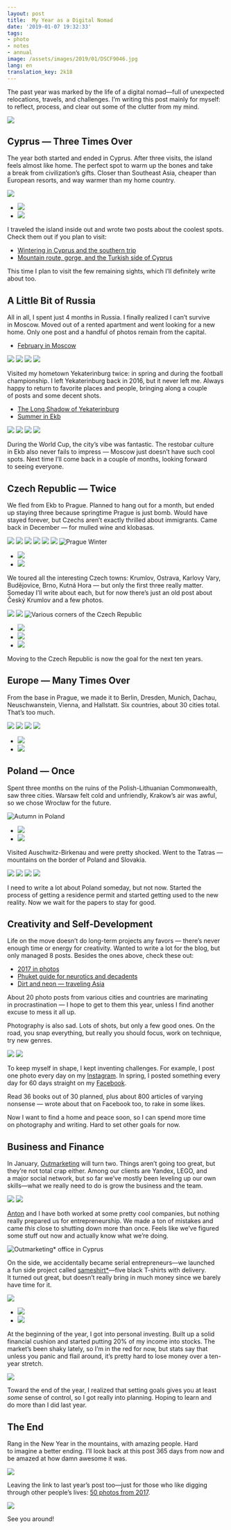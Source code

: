 ```yaml
---
layout: post
title: 	My Year as a Digital Nomad
date: '2019-01-07 19:32:33'
tags:
- photo
- notes
- annual
image: /assets/images/2019/01/DSCF9046.jpg
lang: en
translation_key: 2k18
---
```


The past year was marked by the life of a digital nomad—full of unexpected relocations, travels, and challenges. I’m writing this post mainly for myself: to reflect, process, and clear out some of the clutter from my mind.

![](/assets/images/2019/01/DSCF9046.jpg)

## Cyprus — Three Times Over

The year both started and ended in Cyprus. After three visits, the island feels almost like home. The perfect spot to warm up the bones and take a break from civilization’s gifts. Closer than Southeast Asia, cheaper than European resorts, and way warmer than my home country.

![](/assets/images/2019/01/DSCF5221.jpg)
- ![](/assets/images/2019/01/DSCF7309.jpg)
- ![](/assets/images/2019/01/DSCF5335.jpg)

I traveled the island inside out and wrote two posts about the coolest spots. Check them out if you plan to visit:

- [Wintering in Cyprus and the southern trip](/blog/kipr-1/)
- [Mountain route, gorge, and the Turkish side of Cyprus](/blog/kipr-2/)

This time I plan to visit the few remaining sights, which I’ll definitely write about too.

## A Little Bit of Russia

All in all, I spent just 4 months in Russia. I finally realized I can’t survive in Moscow. Moved out of a rented apartment and went looking for a new home. Only one post and a handful of photos remain from the capital.

- [February in Moscow](/blog/february-in-moscow/)

![](/assets/images/2019/01/DSCF0102.jpg)
![](/assets/images/2019/01/DSCF9965.jpg)
![](/assets/images/2019/01/DSCF4272.jpg)
![](/assets/images/2019/01/DSCF4698-2.jpg)

Visited my hometown Yekaterinburg twice: in spring and during the football championship. I left Yekaterinburg back in 2016, but it never left me. Always happy to return to favorite places and people, bringing along a couple of posts and some decent shots.

- [The Long Shadow of Yekaterinburg](/blog/ekb-longshadow/)
- [Summer in Ekb](/blog/summer-ekb/)

![](/assets/images/2019/01/DSCF0624.jpg)
![](/assets/images/2019/01/DSCF3606.jpg)
![](/assets/images/2019/01/DSCF3717.jpg)
![](/assets/images/2019/01/DSCF3860.jpg)

During the World Cup, the city’s vibe was fantastic. The restobar culture in Ekb also never fails to impress — Moscow just doesn’t have such cool spots. Next time I’ll come back in a couple of months, looking forward to seeing everyone.

## Czech Republic — Twice

We fled from Ekb to Prague. Planned to hang out for a month, but ended up staying three because springtime Prague is just bomb. Would have stayed forever, but Czechs aren’t exactly thrilled about immigrants. Came back in December — for mulled wine and klobasas.

![](/assets/images/2019/01/DSCF2620-1.jpg)
![](/assets/images/2019/01/DSCF2042-1.jpg)
![](/assets/images/2019/01/DSCF3574-1.jpg)
![](/assets/images/2019/01/DSCF7164.jpg)
![](/assets/images/2019/01/DSCF1167.jpg)
![](/assets/images/2019/01/DSCF6914.jpg)
![Prague Winter](/assets/images/2019/01/DSCF7144.jpg)
- ![](/assets/images/2019/01/DSCF6908.jpg)
- ![](/assets/images/2019/01/DSCF7258.jpg)

We toured all the interesting Czech towns: Krumlov, Ostrava, Karlovy Vary, Budějovice, Brno, Kutná Hora — but only the first three really matter. Someday I’ll write about each, but for now there’s just an old post about Český Krumlov and a few photos.

![](/assets/images/2019/01/DSCF1061.jpg)
![](/assets/images/2019/01/DSCF0970.jpg)
![Various corners of the Czech Republic](/assets/images/2019/01/DSCF6707.jpg)
- ![](/assets/images/2019/01/DSCF1480.jpg)
- ![](/assets/images/2019/01/DSCF0945.jpg)
- ![](/assets/images/2019/01/DSCF6645.jpg)

Moving to the Czech Republic is now the goal for the next ten years.

## Europe — Many Times Over

From the base in Prague, we made it to Berlin, Dresden, Munich, Dachau, Neuschwanstein, Vienna, and Hallstatt. Six countries, about 30 cities total. That’s too much.

![](/assets/images/2019/01/DSCF2908-1.jpg)
![](/assets/images/2019/01/DSCF3097-1.jpg)
![](/assets/images/2019/01/DSCF3083-1.jpg)
![](/assets/images/2019/01/DSCF2287-1.jpg)
- ![](/assets/images/2019/01/DSCF2376-3.jpg)
- ![](/assets/images/2019/01/DSCF2520-2.jpg)

## Poland — Once

Spent three months on the ruins of the Polish-Lithuanian Commonwealth, saw three cities. Warsaw felt cold and unfriendly, Krakow’s air was awful, so we chose Wrocław for the future.

![Autumn in Poland](/assets/images/2019/01/DSCF5835.jpg)
- ![](/assets/images/2019/01/DSCF5863.jpg)
- ![](/assets/images/2019/01/DSCF5887.jpg)

Visited Auschwitz-Birkenau and were pretty shocked. Went to the Tatras — mountains on the border of Poland and Slovakia.

![](/assets/images/2019/01/DSCF6265.jpg)
![](/assets/images/2019/01/DSCF6320.jpg)
![](/assets/images/2019/01/DSCF6461.jpg)
![](/assets/images/2019/01/DSCF6486.jpg)

I need to write a lot about Poland someday, but not now. Started the process of getting a residence permit and started getting used to the new reality. Now we wait for the papers to stay for good.

## Creativity and Self-Development

Life on the move doesn’t do long-term projects any favors — there’s never enough time or energy for creativity. Wanted to write a lot for the blog, but only managed 8 posts. Besides the ones above, check these out:

- [2017 in photos](/blog/2017-in-50-photos/)
- [Phuket guide for neurotics and decadents](/blog/post-phuket/)
- [Dirt and neon — traveling Asia](/blog/asia-trips/)

About 20 photo posts from various cities and countries are marinating in procrastination — I hope to get to them this year, unless I find another excuse to mess it all up.

Photography is also sad. Lots of shots, but only a few good ones. On the road, you snap everything, but really you should focus, work on technique, try new genres.

![](/assets/images/2019/01/DSCF0134-1.jpg)
![](/assets/images/2019/01/DSCF9991-1.jpg)

To keep myself in shape, I kept inventing challenges. For example, I post one photo every day on my [Instagram](http://instagram.com/shouldgo/). In spring, I posted something every day for 60 days straight on my [Facebook](http://facebook.com/dima.afonin).

Read 36 books out of 30 planned, plus about 800 articles of varying nonsense — wrote about that on Facebook too, to rake in some likes.

Now I want to find a home and peace soon, so I can spend more time on photography and writing. Hard to set other goals for now.

## Business and Finance

In January, [Outmarketing](http://outmarketing.ru) will turn two. Things aren’t going too great, but they’re not total crap either. Among our clients are Yandex, LEGO, and a major social network, but so far we’ve mostly been leveling up our own skills—what we really need to do is grow the business and the team.

![](/assets/images/2019/01/DSC0076.jpg)
![](/assets/images/2019/01/DSC0109.jpg)

[Anton](https://www.facebook.com/a.shayakhov) and I have both worked at some pretty cool companies, but nothing really prepared us for entrepreneurship. We made a ton of mistakes and came *this* close to shutting down more than once. Feels like we’ve figured some stuff out now and actually know what we’re doing.

![Outmarketing* office in Cyprus](/assets/images/2019/01/40628581_509847229443098_7823365277071966208_o.jpg)

On the side, we accidentally became serial entrepreneurs—we launched a fun side project called [sameshirt\*](http://sameshirt.ru/)—five black T-shirts with delivery. It turned out great, but doesn’t really bring in much money since we barely have time for it.

![](/assets/images/2019/01/DSCF5119.jpg)
- ![](/assets/images/2019/01/DSCF5109.jpg)
- ![](/assets/images/2019/01/DSCF5748.jpg)

At the beginning of the year, I got into personal investing. Built up a solid financial cushion and started putting 20% of my income into stocks. The market’s been shaky lately, so I’m in the red for now, but stats say that unless you panic and flail around, it’s pretty hard to lose money over a ten-year stretch.

![](/assets/images/2019/01/Screenshot-2019-01-07-at-21.16.15.png)

Toward the end of the year, I realized that setting goals gives you at least *some* sense of control, so I got really into planning. Hoping to learn and do more than I did last year.

## The End

Rang in the New Year in the mountains, with amazing people. Hard to imagine a better ending. I’ll look back at this post 365 days from now and be amazed at how damn awesome it was.

![](/assets/images/2019/01/DSCF7453.jpg)

Leaving the link to last year’s post too—just for those who like digging through other people’s lives: [50 photos from 2017](/blog/2k17/).

![](/assets/images/2019/01/HbBrEaU-Q-ewRWzRm16Glw_thumb_180d.jpg)

See you around!
